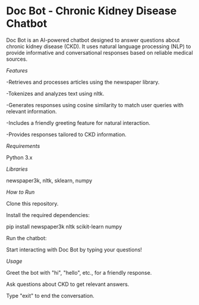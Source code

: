 # Doc Bot - Chronic Kidney Disease Chatbot

Doc Bot is an AI-powered chatbot designed to answer questions about chronic kidney disease (CKD). It uses natural language processing (NLP) to provide informative and conversational responses based on reliable medical sources.

*Features*

-Retrieves and processes articles using the newspaper library.

-Tokenizes and analyzes text using nltk.

-Generates responses using cosine similarity to match user queries with relevant information.

-Includes a friendly greeting feature for natural interaction.

-Provides responses tailored to CKD information.

*Requirements*

Python 3.x

*Libraries*

newspaper3k, nltk, sklearn, numpy

*How to Run*

Clone this repository.

Install the required dependencies:

pip install newspaper3k nltk scikit-learn numpy

Run the chatbot:

Start interacting with Doc Bot by typing your questions!

*Usage*

Greet the bot with "hi", "hello", etc., for a friendly response.

Ask questions about CKD to get relevant answers.

Type "exit" to end the conversation.
